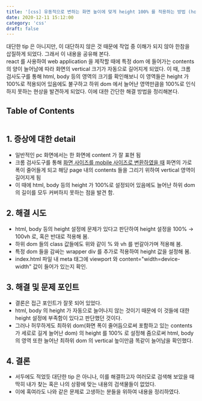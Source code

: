 ```yaml
---
title: '[css] 유동적으로 변하는 화면 높이에 맞게 height 100% 를 적용하는 방법 (how to make a web page dom area height 100% dynamically)'
date: 2020-12-11 15:12:00
category: 'css'
draft: false
---
```


대단한 tip 은 아니지만, 이 대단하지 않은 것 때문에 작업 중 이해가 되지 않아 한참을 삽질하게 되었다. 그래서 이 내용을 공유해 본다.  
react 를 사용하여 web application 을 제작할 때에 특정 dom 에 들어가는 contents 의 양이 늘어남에 따라 화면의 vertical 크기가 자동으로 길어지게 되었다. 이 때, 크롬 검사도구를 통해 html, body 등의 영역의 크기를 확인해보니 이 영역들은 height 가 100%로 적용되어 있음에도 불구하고 하위 dom 에서 늘어난 영역만큼을 100%로 인식하지 못하는 현상을 발견하게 되었다. 이에 대한 간단한 해결 방법을 정리해본다.

## Table of Contents
```toc
```

## 1. 증상에 대한 detail
- 일반적인 pc 화면에서는 한 화면에 content 가 잘 표현 됨
- 크롬 검사도구를 통해 <u>화면 사이즈를 mobile 사이즈로 변환하였을 때</u> 화면의 가로폭이 줄어들게 되고 해당 page 내의 contents 들을 그리기 위하여 vertical 영역이 길어지게 됨
- 이 때에 html, body 등의 height 가 100%로 설정되어 있음에도 늘어난 하위 dom 의 길이를 모두 커버하지 못하는 점을 발견 함.

## 2. 해결 시도
- html, body 등의 height 설정에 문제가 있다고 판단하여 height 설정을 100% → 100vh 로, 혹은 반대로 적용해 봄.
- 하위 dom 들의 class 값들에도 위와 같이 % 와 vh 를 번갈아가며 적용해 봄.
- 특정 dom 들을 감싸는 wrapper div 를 추가로 적용하여 height 값을 설정해 봄.
- index.html 파일 내 meta 태그에 viewport 와 content="width=device-width" 값이 들어가 있는지 확인.

## 3. 해결 및 문제 포인트
- 결론은 접근 포인트가 잘못 되어 있었다.
- html, body 의 height 가 자동으로 늘어나지 않는 것이기 때문에 이 것들에 대한 height 설정에 부족함이 있다고 판단했던 것이다.
- 그러나 허무하게도 최하위 dom(화면 폭이 줄어듬으로써 포함하고 있는 contents 가 세로로 길게 늘어난 dom) 의 height 를 100% 로 설정해 줌으로써 html, body 의 영역 또한 늘어난 최하위 dom 의 vertical 높이만큼 똑같이 늘어남을 확인했다.

## 4. 결론
- 서두에도 적었듯 대단한 tip 은 아니나, 이를 해결하고자 여러모로 검색해 보았을 때 딱히 내가 찾는 혹은 나의 상황에 맞는 내용의 검색물들이 없었다.
- 이에 혹여라도 나와 같은 문제로 고생하는 분들을 위하여 내용을 정리하였다.
